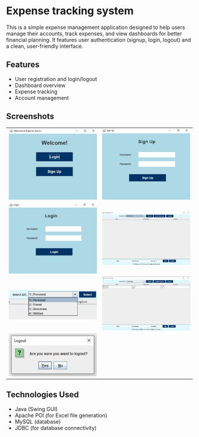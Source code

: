 # Expense tracking system

This is a simple expense management application designed to help users manage their accounts, track expenses, and view dashboards for better financial planning. 
It features user authentication (signup, login, logout) and a clean, user-friendly interface.

## Features

- User registration and login/logout
- Dashboard overview
- Expense tracking
- Account management
 
## Screenshots

<table>
  <tr>
    <td><img src="assets/welcome.png" alt="Welcome" width="300"/></td>
    <td><img src="assets/signup.png" alt="Signup" width="300"/></td>
  </tr>
  <tr>
    <td><img src="assets/login.png" alt="Login" width="300"/></td>
    <td><img src="assets/dashboard.png" alt="Dashboard" width="900"/></td>
  </tr>
  <tr>
    <td><img src="assets/accounts.png" alt="Accounts" width="900"/></td>
    <td><img src="assets/expenses.png" alt="Expenses" width="900"/></td>
  </tr>
  <tr>
    <td><img src="assets/logout.png" alt="Logout" width="300"/></td>
    <td></td>
  </tr>
</table>


## Technologies Used

- Java (Swing GUI)
- Apache POI (for Excel file generation)
- MySQL (database)
- JDBC (for database connectivity)
 
